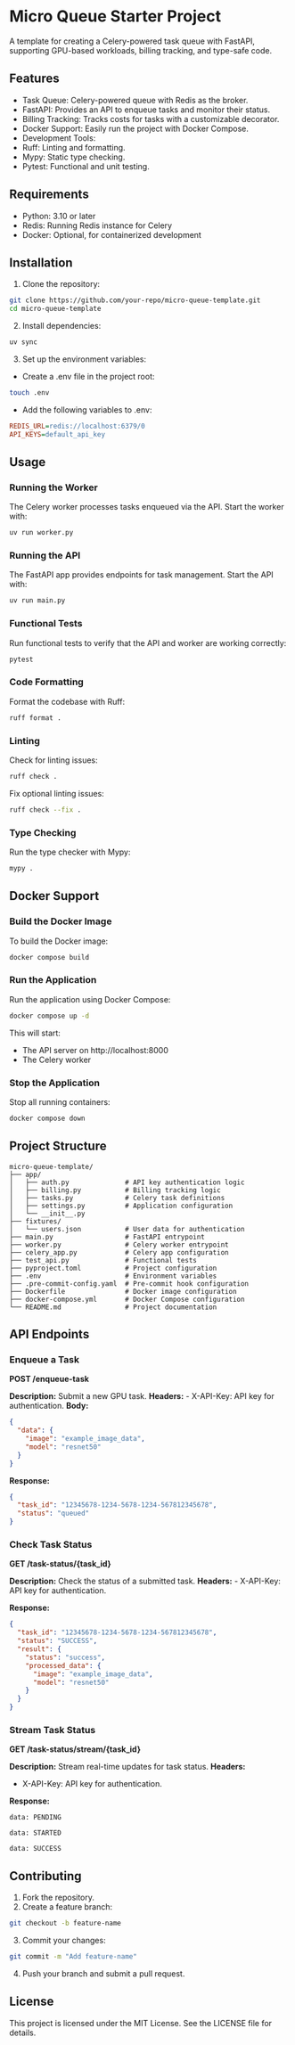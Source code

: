# Micro Queue Starter Project

A template for creating a Celery-powered task queue with FastAPI, supporting GPU-based workloads, billing tracking, and type-safe code.

## Features

- Task Queue: Celery-powered queue with Redis as the broker.
- FastAPI: Provides an API to enqueue tasks and monitor their status.
- Billing Tracking: Tracks costs for tasks with a customizable decorator.
- Docker Support: Easily run the project with Docker Compose.
- Development Tools:
- Ruff: Linting and formatting.
- Mypy: Static type checking.
- Pytest: Functional and unit testing.

## Requirements

- Python: 3.10 or later
- Redis: Running Redis instance for Celery
- Docker: Optional, for containerized development

## Installation

1.	Clone the repository:

```bash
git clone https://github.com/your-repo/micro-queue-template.git
cd micro-queue-template
```

2.	Install dependencies:

```bash
uv sync
```

3.	Set up the environment variables:

- Create a .env file in the project root:

```bash
touch .env
```

- Add the following variables to .env:

```ini
REDIS_URL=redis://localhost:6379/0
API_KEYS=default_api_key
```

## Usage

### Running the Worker

The Celery worker processes tasks enqueued via the API. Start the worker with:

```bash
uv run worker.py
```

### Running the API

The FastAPI app provides endpoints for task management. Start the API with:

```bash
uv run main.py
```

### Functional Tests

Run functional tests to verify that the API and worker are working correctly:

```bash
pytest
```

### Code Formatting

Format the codebase with Ruff:

```bash
ruff format .
```

### Linting

Check for linting issues:

```bash
ruff check .
```

Fix optional linting issues:

```bash
ruff check --fix .
```

### Type Checking

Run the type checker with Mypy:

```bash
mypy .
```

## Docker Support

### Build the Docker Image

To build the Docker image:

```bash
docker compose build
```

### Run the Application

Run the application using Docker Compose:

```bash
docker compose up -d
```

This will start:

- The API server on http://localhost:8000
- The Celery worker

### Stop the Application

Stop all running containers:

```bash
docker compose down
```

## Project Structure

```
micro-queue-template/
├── app/
│   ├── auth.py              # API key authentication logic
│   ├── billing.py           # Billing tracking logic
│   ├── tasks.py             # Celery task definitions
│   ├── settings.py          # Application configuration
│   └── __init__.py
├── fixtures/
│   └── users.json           # User data for authentication
├── main.py                  # FastAPI entrypoint
├── worker.py                # Celery worker entrypoint
├── celery_app.py            # Celery app configuration
├── test_api.py              # Functional tests
├── pyproject.toml           # Project configuration
├── .env                     # Environment variables
├── .pre-commit-config.yaml  # Pre-commit hook configuration
├── Dockerfile               # Docker image configuration
├── docker-compose.yml       # Docker Compose configuration
└── README.md                # Project documentation
```

## API Endpoints

### Enqueue a Task

__POST /enqueue-task__

__Description:__ Submit a new GPU task.
__Headers:__
    - X-API-Key: API key for authentication.
__Body:__

```json
{
  "data": {
    "image": "example_image_data",
    "model": "resnet50"
  }
}
```

__Response:__

```json
{
  "task_id": "12345678-1234-5678-1234-567812345678",
  "status": "queued"
}
```

### Check Task Status

__GET /task-status/{task_id}__

__Description:__ Check the status of a submitted task.
__Headers:__
    - X-API-Key: API key for authentication.

__Response:__

```json
{
  "task_id": "12345678-1234-5678-1234-567812345678",
  "status": "SUCCESS",
  "result": {
    "status": "success",
    "processed_data": {
      "image": "example_image_data",
      "model": "resnet50"
    }
  }
}
```

### Stream Task Status

__GET /task-status/stream/{task_id}__

__Description:__ Stream real-time updates for task status.
__Headers:__
- X-API-Key: API key for authentication.

__Response:__

```
data: PENDING

data: STARTED

data: SUCCESS
```

## Contributing

1.	Fork the repository.
2.	Create a feature branch:

```bash
git checkout -b feature-name
```

3.	Commit your changes:

```bash
git commit -m "Add feature-name"
```

4.	Push your branch and submit a pull request.

## License

This project is licensed under the MIT License. See the LICENSE file for details.

